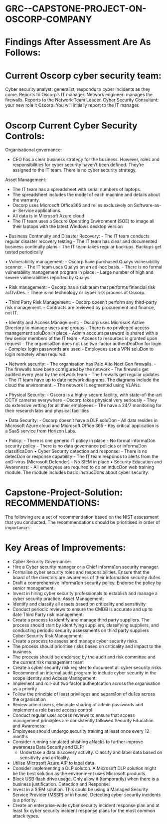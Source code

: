 # GRC--CAPSTONE-PROJECT-ON-OSCORP-COMPANY
# Findings After Assessment Are As Follows:

# Current Oscorp cyber security team:
  Cyber security analyst: generalist, responds to cyber incidents as they come. Reports
  to Oscorp’s IT manager.
  Network engineer: manages the firewalls. Reports to the Network Team Leader.
  Cyber Security Consultant: your new role it Oscorp. You will initially report to the IT
  manager.
  
# Oscorp Current Cyber Security Controls:
  Organisational governance:
  - CEO has a clear business strategy for the business. However, roles and
    responsibilities for cyber security haven’t been defined. They’re assigned to
    the IT team. There is no cyber security strategy.
    
 Asset Management:
   - The IT team has a spreadsheet with serial numbers of laptops.
   - The spreadsheet includes the model of each machine and details about the
    warranty.
   - Oscorp uses Microsoft Office365 and relies exclusively on Software-as-a-
    Service applications.
   - All data is in Microsoft Azure cloud
   - The IT team uses a Secure Operating Environment (SOE) to image all their
    laptops with the latest Windows desktop version
    
  • Business Contnnuity and Disaster Recovery:
    - The IT team conducts regular disaster recovery testing
    - The IT team has clear and documented business continuity plans
    - The IT team takes regular backups. Backups get tested periodically
    
  • Vulnerability management:
    - Oscorp have purchased Qualys vulnerability scanner.
    - The IT team uses Qualys on an ad-hoc basis.
    - There is no formal vulnerability management program in place.
    - Large number of high and severe vulnerabilities reported by Qualys
    
  • Risk management:
    - Oscorp has a risk team that performs financial risk acDviDes.
    - There is no technology or cyber risk process at Oscorp.
    
  • Third Party Risk Management:
    - Oscorp doesn’t perform any third-party risk management.
    - Contracts are reviewed by procurement and finance, not IT.
    
  • Identity and Access Management:
    - Oscorp uses MicrosoK Active Directory to manage users and groups
    - There is no privileged access management soluDon in place
    - Admin account password is shared with a few senior members of the IT team
    - Access to resources is granted upon request
    - The organisaDon does not use two-factor authenDcaDon for login
    - Complex login passwords are used
    - Employees use a VPN soluDon to login remotely when required
    
  • Network security:
    - The organisation has Palo Alto Next Gen firewalls.
    - The firewalls have been configured by the network
    - The firewalls get audited every year by the network team
    - The firewalls get regular updates
    - The IT team have up to date network diagrams. The diagrams include the
    cloud the environment.
    - The network is segmented using VLANs.
    
  • Physical Security:
    - Oscorp is a highly secure facility, with state-of-the-art CCTV cameras
    everywhere
    - Oscorp takes physical very seriously
    - They do extensive vetting for all their employees
    - The have a 24/7 monitoring for their research labs and physical facilities
    
  • Data Security:
    - Oscorp doesn’t have a DLP soluDon
    - All data resides in Microsoft Azure cloud and Microsoft Office 365
    - Key critical application is a SaaS service from Horizon Labs.
    
  • Policy:
    - There is one generic IT policy in place
    - No formal informaDon security policy
    - There is no data governance policies or informaDon classificaDon
  • Cyber Security detection and response:
    - There is no detecDon or response capability
    - The IT team responds to alerts from the anD-virus (Microsoft Defender)
    - No SIEM in place
  • Security Education and Awareness:
    - All employees are required to do an inducDon web training module. The
    module includes basic instrucDons about cyber security.

# Capstone-Project-Solution: RECOMMENDATIONS:
The following are a set of recommendation based on the NIST assessment that you
conducted.
The recommendations should be prioritised in order of importance.
# Key Areas of Improvements:
- Cyber Security Governance:
- Hire a Cyber security manager or a Chief informa1on security manager.
- Formalise cyber security roles and responsibilities. Ensure that the board of the
  directors are awareness of their information security du1es
 - Draft a comprehensive informa1on security policy. Endorse the policy by senior
  management.
 - Invest in hiring cyber security professionals to establish and manage a cyber
  security practice.
Asset Management:
 - Identify and classify all assets based on criticality and sensitivity
 - Conduct periodic reviews to ensure the CMDB is accurate and up to date
Third Party risk management:
 - Create a process to identify and manage third party suppliers. The process should
  start by identifying suppliers, classifying suppliers, and conducting periodic
  security assessments on third party suppliers
Cyber Security Risk Management:
 - Create a process to assess and manage cyber security risks.
 - The process should prioritise risks based on criticality and impact to the business.
 - The process should be endorsed by the audit and risk committee and the current
  risk management team
 -  Create a cyber security risk register to document all cyber security risks
 - Recommend an internal audit program to include cyber security in the scope
Identity and Access Management:
 - Implement and roll-out two factor authentcation across the organisation as a
  priority
 -  Follow the principle of least privileges and separa1on of du1es across the
  organisation
 - Review admin users, eliminate sharing of admin passwords and implement a role
  based access control
 - Conduct regular user access reviews to ensure that access management
  principles are consistently followed
Security Education and Awareness:
 - Employees should undergo security training at least once every 12 months
 - Consider running simulated phishing aNacks to further improve awareness
Data Security and DLP:
   - Undertake a data discovery activity. Classify and label data based on sensitivity
  and cri1cality.
  - Utilise Microsoft Azure AIP to label data
  - Consider implementing a DLP soluton. A Microsoft DLP solution might be the
  best solution as the environment uses Microsoft products.
  - Block USB flash drive usage. Only allow it (temporarily) when there is a business
  justification.
Detection and Response:
  - Invest in a SIEM solution. This could be using a Managed Security Service
  Provider (MSSP) or in house. Detecting cyber security incidents is a priority.
  - Create an enterprise-wide cyber security incident response plan and at least 5x
  cyber security incident response plans for the most common attack types.
